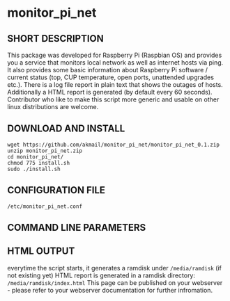 # monitor_pi_net

SHORT DESCRIPTION
-----------------
This package was developed for Raspberry Pi (Raspbian OS) and provides you a service that monitors local network as well as internet hosts via ping. It also provides some basic information about Raspberry Pi software / current status (top, CUP temperature, open ports, unattended upgrades etc.). There is a log file report in plain text that shows the outages of hosts. Additionally a HTML report is generated (by default every 60 seconds). Contributor who like to make this script more generic and usable on other linux distributions are welcome.

DOWNLOAD AND INSTALL
--------------------
    wget https://github.com/akmail/monitor_pi_net/monitor_pi_net_0.1.zip
    unzip monitor_pi_net.zip
    cd monitor_pi_net/
    chmod 775 install.sh
    sudo ./install.sh

CONFIGURATION FILE
------------------
`/etc/monitor_pi_net.conf`

COMMAND LINE PARAMETERS
-----------------------

HTML OUTPUT
-----------
everytime the script starts, it generates a ramdisk under `/media/ramdisk` (if not existing yet)
HTML report is generated in a ramdisk directory: `/media/ramdisk/index.html`
This page can be published on your webserver - please refer to your webserver documentation for further infromation.
